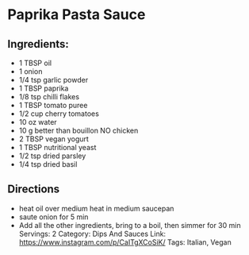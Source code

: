 # Paprika Pasta Sauce
## Ingredients:
- 1 TBSP oil
- 1 onion
- 1/4 tsp garlic powder
- 1 TBSP paprika
- 1/8 tsp chilli flakes
- 1 TBSP tomato puree
- 1/2 cup cherry tomatoes
- 10 oz water
- 10 g better than bouillon NO chicken
- 2 TBSP vegan yogurt
- 1 TBSP nutritional yeast
- 1/2 tsp dried parsley
- 1/4 tsp dried basil
## Directions
- heat oil over medium heat in medium saucepan
- saute onion for 5 min
- Add all the other ingredients, bring to a boil, then simmer for 30 min
Servings: 2
Category: Dips And Sauces
Link: https://www.instagram.com/p/CaITgXCoSiK/
Tags: Italian, Vegan
